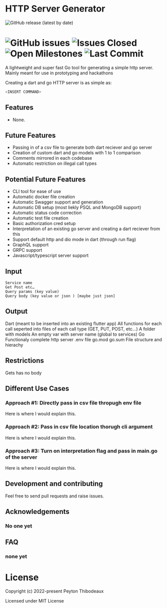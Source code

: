 # HTTP Server Generator
![GitHub release (latest by date)](https://img.shields.io/github/v/release/Peyton232/HTTPServerGenerator?display_name=tag)
<!-- [![Build status of the master branch on Linux/OSX](https://img.shields.io/travis/Martinsos/edlib/master?label=Linux%20%2F%20OSX%20build)](https://travis-ci.com/Martinsos/edlib)
[![Build status of the master branch on Windows](https://img.shields.io/appveyor/build/Martinsos/edlib/master?label=Windows%20build)](https://ci.appveyor.com/project/Martinsos/edlib/branch/master) -->
![GitHub issues](https://img.shields.io/github/issues-raw/Peyton232/HTTPServerGenerator)
![Issues Closed](https://img.shields.io/github/issues-closed/Peyton232/HTTPServerGenerator?display_name=tag)
![Open Milestones](https://img.shields.io/github/milestones/open/Peyton232/HTTPServerGenerator)
![Last Commit](https://img.shields.io/github/last-commit/Peyton232/HTTPServerGenerator)
=====

A lightweight and super fast Go tool for generating a simple http server. Mainly meant for use in prototyping and hackathons

Creating a dart and go HTTP server is as simple as:
```c
<INSERT COMMAND>
```

## Features
* None.

## Future Features
* Passing in of a csv file to generate both dart reciever and go server
* Creation of custom dart and go models with 1 to 1 comparison 
* Comments mirrored in each codebase 
* Automatic restriction on illegal call types 

## Potential Future Features
* CLI tool for ease of use 
* Automatic docker file creation
* Automatic Swagger support and generation
* Automatic DB setup (most liekly PSQL and MongoDB support)
* Automatic status code correction
* Automatic test file creation
* Basic authorization cred setup
* Interpretation of an existing go server and creating a dart reciever from this 
* Support default http and dio mode in dart (through run flag)
* GraphQL support 
* GRPC support 
* Javascript/typescript server support

## Input
    Service name 
    Get Post etc…
    Query params (key value)
    Query body (key value or json ) [maybe just json]

## Output
  Dart (meant to be inserted into an existing flutter app)
    All functions for each call seperted into files of each call type (GET, PUT, POST, etc...)
    A folder with models
    An empty var with server name (global to services)
  Go 
    Functionaly complete http server
    .env file 
    go.mod 
    go.sum
    File structure and hierachy

## Restrictions
Gets has no body 

## Different Use Cases

### Approach #1: Directly pass in csv file thropugh env file
Here is where I would explain this. 

### Approach #2: Pass in csv file location thorugh cli argument 
Here is where I would explain this. 

### Approach #3: Turn on interpretation flag and pass in main.go of the server
Here is where I would explain this. 

## Development and contributing
Feel free to send pull requests and raise issues.

## Acknowledgements

### No one yet

## FAQ

### none yet

# License

Copyright (c) 2022-present Peyton Thibodeaux

Licensed under MIT License
